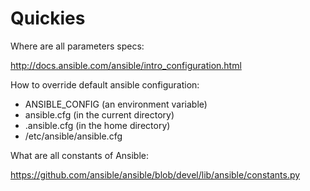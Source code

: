 
# Quickies

Where are all parameters specs:

  http://docs.ansible.com/ansible/intro_configuration.html

How to override default ansible configuration:

* ANSIBLE_CONFIG (an environment variable)
* ansible.cfg (in the current directory)
* .ansible.cfg (in the home directory)
* /etc/ansible/ansible.cfg


What are all constants of Ansible:

  https://github.com/ansible/ansible/blob/devel/lib/ansible/constants.py



